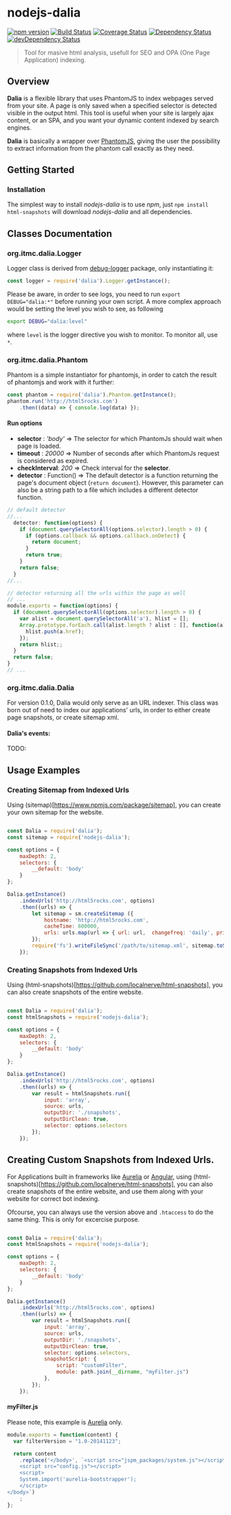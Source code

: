 # nodejs-dalia

[![npm version](https://badge.fury.io/js/nodejs-dalia.svg)](http://badge.fury.io/js/dalia)
[![Build Status](https://api.travis-ci.org/ITMCdev/nodejs-dalia.svg?branch=master)](http://travis-ci.org/ITMCdev/nodejs-dalia)
[![Coverage Status](https://img.shields.io/coveralls/ITMCdev/nodejs-dalia.svg)](https://coveralls.io/r/ITMCdev/nodejs-dalia?branch=master)
[![Dependency Status](https://david-dm.org/ITMCdev/nodejs-dalia.svg)](https://david-dm.org/ITMCdev/nodejs-dalia)
[![devDependency Status](https://david-dm.org/ITMCdev/nodejs-dalia/dev-status.svg)](https://david-dm.org/ITMCdev/nodejs-dalia#info=devDependencies)
<!-- [![Codacy Badge](https://www.codacy.com/project/badge/03d414fc2e264ef4b40456aae5b52108)](https://www.codacy.com/public/ITMCdev/nodejs-dalia) -->

> Tool for masive html analysis, usefull for SEO and OPA (One Page Application) indexing.

## Overview

**Dalia** is a flexible library that uses PhantomJS to index webpages served from your site. A page is only saved
when a specified selector is detected visible in the output html. This tool is useful when your site is largely ajax
content, or an SPA, and you want your dynamic content indexed by search engines.

**Dalia** is basically a wrapper over [PhantomJS](http://phantomjs.org/), giving the user the possibility to extract
information from the phantom call exactly as they need.

## Getting Started

### Installation

The simplest way to install *nodejs-dalia* is to use *npm*, just `npm install html-snapshots` will download
*nodejs-dalia* and all dependencies.

## Classes Documentation

### org.itmc.dalia.Logger

Logger class is derived from [debug-logger](https://www.npmjs.com/package/debug-logger) package, only instantiating it:

```javascript
const logger = require('dalia').Logger.getInstance();
```

Please be aware, in order to see logs, you need to run `export DEBUG="dalia:*"` before running your own script. A more
complex approach would be setting the level you wish to see, as following

```bash
export DEBUG="dalia:level"
```
where `level` is the logger directive you wish to monitor. To monitor all, use `*`.

### org.itmc.dalia.Phantom

Phantom is a simple instantiator for phantomjs, in order to catch the result of phantomjs and work with it further:

```javascript
const phantom = require('dalia').Phantom.getInstance();
phantom.run('http://html5rocks.com')
    .then((data) => { console.log(data) });
```
#### Run options

* **selector** : *'body'* => The selector for which PhantomJs should wait when page is loaded.
* **timeout** : *20000* => Number of seconds after which PhantomJs request is considered as expired.
* **checkInterval**: *200* => Check interval for the **selector**.
* **detector** : Function() => The default detector is a function returning the page's document object (`return document`). However, this parameter can also be a string path to a file which includes a different detector function.

```javascript
// default detector
//...
  detector: function(options) {
    if (document.querySelectorAll(options.selector).length > 0) {
      if (options.callback && options.callback.onDetect) {
        return document;
      }
      return true;
    }
    return false;
  }
//...

// detector returning all the urls within the page as well
// ...
module.exports = function(options) {
  if (document.querySelectorAll(options.selector).length > 0) {
    var alist = document.querySelectorAll('a'), hlist = [];
    Array.prototype.forEach.call(alist.length ? alist : [], function(a) {
      hlist.push(a.href);
    });
    return hlist;;
  }
  return false;
}
// ...
```

### org.itmc.dalia.Dalia

For version 0.1.0, Dalia would only serve as an URL indexer. This class was born out of need to index our applications'
urls, in order to either create page snapshots, or create sitemap xml.

#### Dalia's events:

TODO:

## Usage Examples

### Creating Sitemap from Indexed Urls

Using (sitemap)[https://www.npmjs.com/package/sitemap], you can create your own sitemap for the website.

```javascript

const Dalia = require('dalia');
const sitemap = require('nodejs-dalia');

const options = {
    maxDepth: 2,
    selectors: {
        __default: 'body'
    }
};

Dalia.getInstance()
    .indexUrls('http://html5rocks.com', options)
    .then((urls) => {
        let sitemap = sm.createSitemap ({
            hostname: 'http://html5rocks.com',
            cacheTime: 600000,
            urls: urls.map(url => { url: url,  changefreq: 'daily', priority: 0.3 })
        });
        require('fs').writeFileSync('/path/to/sitemap.xml', sitemap.toString());
    });
```

### Creating Snapshots from Indexed Urls

Using (html-snapshots)[https://github.com/localnerve/html-snapshots], you can also create snapshots of the entire website.

```javascript

const Dalia = require('dalia');
const htmlSnapshots = require('nodejs-dalia');

const options = {
    maxDepth: 2,
    selectors: {
        __default: 'body'
    }
};

Dalia.getInstance()
    .indexUrls('http://html5rocks.com', options)
    .then((urls) => {
        var result = htmlSnapshots.run({
            input: 'array',
            source: urls,
            outputDir: './snapshots',
            outputDirClean: true,  
            selector: options.selectors
        });
    });
```

## Creating Custom Snapshots from Indexed Urls.

For Applications built in frameworks like [Aurelia](http://aurelia.io/) or [Angular](https://angularjs.org/), using
(html-snapshots)[https://github.com/localnerve/html-snapshots], you can also create snapshots of the entire website, and use them along
with your website for correct bot indexing.

Ofcourse, you can always use the version above and `.htaccess` to do the same thing. This is only for excercise purpose.

```javascript

const Dalia = require('dalia');
const htmlSnapshots = require('nodejs-dalia');

const options = {
    maxDepth: 2,
    selectors: {
        __default: 'body'
    }
};

Dalia.getInstance()
    .indexUrls('http://html5rocks.com', options)
    .then((urls) => {
        var result = htmlSnapshots.run({
            input: 'array',
            source: urls,
            outputDir: './snapshots',
            outputDirClean: true,  
            selector: options.selectors,            
            snapshotScript: {
                script: "customFilter",
                module: path.join(__dirname, "myFilter.js")
            },
        });
    });
```

#### myFilter.js

Please note, this example is [Aurelia](http://aurelia.io/) only.

```javascript
module.exports = function(content) {
  var filterVersion = "1.0-20141123";

  return content
    .replace('</body>', `<script src="jspm_packages/system.js"></script>
    <script src="config.js"></script>
    <script>
    System.import('aurelia-bootstrapper');
    </script>
</body>`)
    ;
};
```
